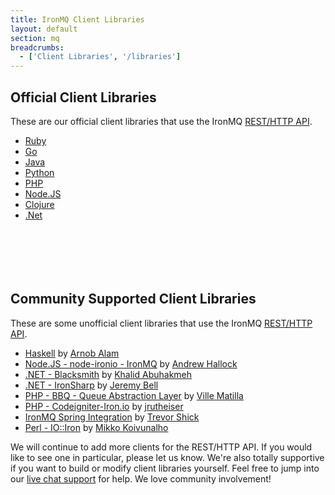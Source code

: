 ```yaml
---
title: IronMQ Client Libraries
layout: default
section: mq
breadcrumbs:
  - ['Client Libraries', '/libraries']
---
```


## Official Client Libraries

These are our official client libraries that use the IronMQ <a href="/mq/reference/api">REST/HTTP API</a>.&nbsp;<br>
<div>
<ul class="libs" style="min-height: 220px;">
	<li><a href="https://github.com/iron-io/iron_mq_ruby" target="_blank" data-lang="ruby">Ruby</a></li>
	<li><a href="https://github.com/iron-io/iron_go" target="_blank" data-lang="go">Go</a></li>
	<li><a href="https://github.com/iron-io/iron_mq_java" target="_blank" data-lang="java">Java</a></li>
	<li><a href="https://github.com/iron-io/iron_mq_python" target="_blank" data-lang="python">Python</a></li>
	<li style="clear:left;"><a href="https://github.com/iron-io/iron_mq_php" target="_blank" data-lang="php">PHP</a></li>
	<li><a href="https://github.com/iron-io/iron_mq_node" target="_blank" data-lang="node">Node.JS</a></li>
	<li><a href="https://github.com/iron-io/iron_mq_clojure" target="_blank" data-lang="clojure">Clojure</a></li>
  <li><a href="https://github.com/iron-io/iron_dotnet" target="_blank" data-lang="dotnet">.Net</a></li>
</ul>
</div>

## Community Supported Client Libraries

These are some unofficial client libraries that use the IronMQ <a href="/mq/reference/api">REST/HTTP API</a>.&nbsp;<br>
<div>
<ul>
  <li><a href="https://github.com/arnoblalam/iron_mq_haskell" target="_blank">Haskell</a> by <a href="https://github.com/arnoblalam" target="_blank">Arnob Alam</a></li>
  <li><a href="https://github.com/ahallock/node-ironio" target="_blank">Node.JS - node-ironio - IronMQ</a> by <a href="https://github.com/ahallock/" target="_blank">Andrew Hallock</a></li>
  <li><a href="https://github.com/khalidabuhakmeh/blacksmith" target="_blank">.NET - Blacksmith</a> by <a href="https://github.com/khalidabuhakmeh/" target="_blank">Khalid Abuhakmeh</a></li>
  <li><a href="http://grcodemonkey.github.io/iron_sharp/" target="_blank">.NET - IronSharp</a> by <a href="https://github.com/grcodemonkey" target="_blank">Jeremy Bell</a></li>
  <li><a href="https://github.com/eventio/bbq" target="_blank">PHP - BBQ - Queue Abstraction Layer</a> by <a href="https://github.com/vmattila" target="_blank">Ville Matilla</a></li>
  <li><a href="https://github.com/jrutheiser/Codeigniter-Iron.io" target="_blank">PHP - Codeigniter-Iron.io</a> by <a href="https://github.com/jrutheiser" target="_blank">jrutheiser</a></li>
  <li><a href="https://github.com/trevershick/ironmq-si" target="_blank">IronMQ Spring Integration</a> by <a href="https://github.com/trevershick" target="_blank">Trevor Shick</a></li>
  <li><a href="https://metacpan.org/release/IO-Iron" target="_blank">Perl - IO::Iron</a> by <a href="https://metacpan.org/author/MIKKOI" target="_blank">Mikko Koivunalho</a></li>
</ul>
</div>

We will continue to add more clients for the REST/HTTP API. If you would like to see one in particular, please let us know.
We're also totally supportive if you want to build or modify client libraries yourself. Feel free to jump into our
[live chat support](http://hud.iron.io/users/support) for help. We love community involvement!
